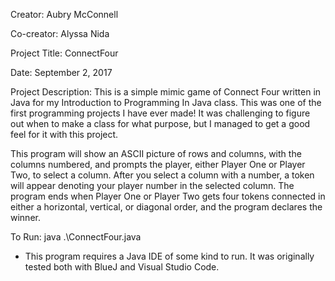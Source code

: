 Creator: Aubry McConnell

Co-creator: Alyssa Nida

Project Title: ConnectFour

Date: September 2, 2017

Project Description: This is a simple mimic game of Connect Four written in Java for my Introduction to Programming In Java class. This was one of the first programming projects I have ever made! It was challenging to figure out when to make a class for what purpose, but I managed to get a good feel for it with this project. 

This program will show an ASCII picture of rows and columns, with the columns numbered, and prompts the player, either Player One or Player Two, to select a column. After you select a column with a number, a token will appear denoting your player number in the selected column. The program ends when Player One or Player Two gets four tokens connected in either a horizontal, vertical, or diagonal order, and the program declares the winner.

To Run: java .\ConnectFour.java

- This program requires a Java IDE of some kind to run. It was originally tested both with BlueJ and Visual Studio Code.

